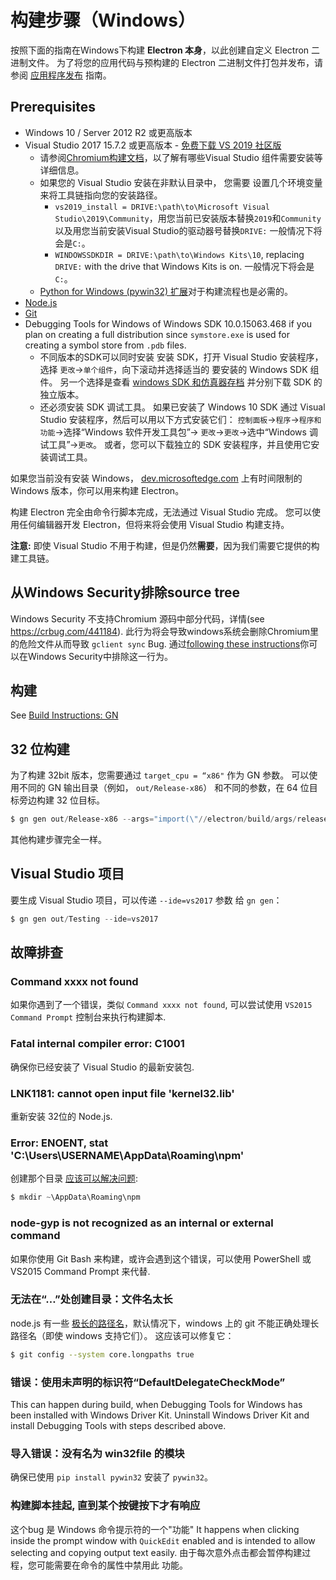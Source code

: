 # 构建步骤（Windows）

按照下面的指南在Windows下构建 **Electron 本身**，以此创建自定义 Electron 二进制文件。 为了将您的应用代码与预构建的 Electron 二进制文件打包并发布，请参阅 [应用程序发布][application-distribution] 指南。

## Prerequisites

* Windows 10 / Server 2012 R2 或更高版本
* Visual Studio 2017 15.7.2 或更高版本 - [免费下载 VS 2019 社区版](https://www.visualstudio.com/vs/)
  * 请参阅[Chromium构建文档](https://chromium.googlesource.com/chromium/src/+/master/docs/windows_build_instructions.md#visual-studio)，以了解有哪些Visual Studio 组件需要安装等详细信息。
  * 如果您的 Visual Studio 安装在非默认目录中， 您需要 设置几个环境变量来将工具链指向您的安装路径。
    * `vs2019_install = DRIVE:\path\to\Microsoft Visual Studio\2019\Community`，用您当前已安装版本替换`2019`和`Community`以及用您当前安装Visual Studio的驱动器号替换`DRIVE:` 一般情况下将会是`C:`。
    * `WINDOWSSDKDIR = DRIVE:\path\to\Windows Kits\10`, replacing `DRIVE:` with the drive that Windows Kits is on. 一般情况下将会是`C:`。
  * [Python for Windows (pywin32) 扩展](https://pypi.org/project/pywin32/#files)对于构建流程也是必需的。
* [Node.js](https://nodejs.org/download/)
* [Git](https://git-scm.com)
* Debugging Tools for Windows of Windows SDK 10.0.15063.468 if you plan on creating a full distribution since `symstore.exe` is used for creating a symbol store from `.pdb` files.
  * 不同版本的SDK可以同时安装 安装 SDK，打开 Visual Studio 安装程序，选择 `更改`→`单个组件`，向下滚动并选择适当的 要安装的 Windows SDK 组件。 另一个选择是查看 [windows SDK 和仿真器存档](https://developer.microsoft.com/en-us/windows/downloads/sdk-archive) 并分别下载 SDK 的独立版本。
  * 还必须安装 SDK 调试工具。 如果已安装了 Windows 10 SDK 通过 Visual Studio 安装程序，然后可以用以下方式安装它们： `控制面板`→`程序`→`程序和功能`→选择“Windows 软件开发工具包”→ `更改`→`更改`→选中“Windows 调试工具”→`更改`。 或者，您可以下载独立的 SDK 安装程序，并且使用它安装调试工具。

如果您当前没有安装 Windows， [dev.microsoftedge.com](https://developer.microsoft.com/en-us/microsoft-edge/tools/vms/) 上有时间限制的 Windows 版本，你可以用来构建 Electron。

构建 Electron 完全由命令行脚本完成，无法通过 Visual Studio 完成。 您可以使用任何编辑器开发 Electron，但将来将会使用 Visual Studio 构建支持。

**注意:** 即使 Visual Studio 不用于构建，但是仍然**需要**，因为我们需要它提供的构建工具链。

## 从Windows Security排除source tree

Windows Security 不支持Chromium 源码中部分代码，详情(see https://crbug.com/441184). 此行为将会导致windows系统会删除Chromium里的危险文件从而导致 `gclient sync` Bug. 通过[following these instructions](https://support.microsoft.com/en-us/windows/add-an-exclusion-to-windows-security-811816c0-4dfd-af4a-47e4-c301afe13b26)你可以在Windows Security中排除这一行为。

## 构建

See [Build Instructions: GN](build-instructions-gn.md)

## 32 位构建

为了构建 32bit 版本，您需要通过 `target_cpu = “x86"` 作为 GN 参数。 可以使用不同的 GN 输出目录（例如， `out/Release-x86`） 和不同的参数，在 64 位目标旁边构建 32 位目标。

```powershell
$ gn gen out/Release-x86 --args="import(\"//electron/build/args/release.gn\") target_cpu=\"x86\""
```

其他构建步骤完全一样。

## Visual Studio 项目

要生成 Visual Studio 项目，可以传递 `--ide=vs2017` 参数 给 `gn gen`：

```powershell
$ gn gen out/Testing --ide=vs2017
```

## 故障排查

### Command xxxx not found

如果你遇到了一个错误，类似 `Command xxxx not found`, 可以尝试使用 `VS2015 Command Prompt` 控制台来执行构建脚本.

### Fatal internal compiler error: C1001

确保你已经安装了 Visual Studio 的最新安装包.

### LNK1181: cannot open input file 'kernel32.lib'

重新安装 32位的 Node.js.

### Error: ENOENT, stat 'C:\Users\USERNAME\AppData\Roaming\npm'

创建那个目录 [应该可以解决问题](https://stackoverflow.com/a/25095327/102704):

```powershell
$ mkdir ~\AppData\Roaming\npm
```

### node-gyp is not recognized as an internal or external command

如果你使用 Git Bash 来构建，或许会遇到这个错误，可以使用 PowerShell 或 VS2015 Command Prompt 来代替.

### 无法在“…”处创建目录：文件名太长

node.js 有一些 [极长的路径名](https://github.com/electron/node/tree/electron/deps/npm/node_modules/libnpx/node_modules/yargs/node_modules/read-pkg-up/node_modules/read-pkg/node_modules/load-json-file/node_modules/parse-json/node_modules/error-ex/node_modules/is-arrayish)，默认情况下，windows 上的 git 不能正确处理长路径名（即使 windows 支持它们）。 这应该可以修复它：

```sh
$ git config --system core.longpaths true
```

### 错误：使用未声明的标识符“DefaultDelegateCheckMode”

This can happen during build, when Debugging Tools for Windows has been installed with Windows Driver Kit. Uninstall Windows Driver Kit and install Debugging Tools with steps described above.

### 导入错误：没有名为 win32file 的模块

确保已使用 `pip install pywin32` 安装了 `pywin32`。

### 构建脚本挂起, 直到某个按键按下才有响应

这个bug 是 Windows 命令提示符的一个"功能" It happens when clicking inside the prompt window with `QuickEdit` enabled and is intended to allow selecting and copying output text easily. 由于每次意外点击都会暂停构建过程，您可能需要在命令的属性中禁用此 功能。

[application-distribution]: ../tutorial/application-distribution.md
